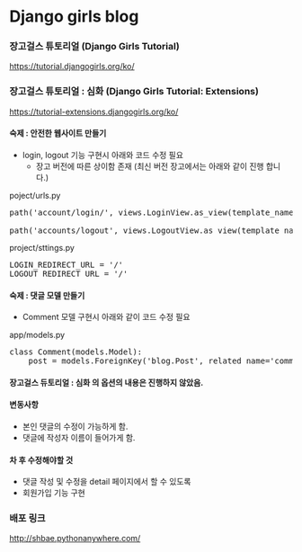 # Django girls blog

### 장고걸스 튜토리얼 (Django Girls Tutorial)
https://tutorial.djangogirls.org/ko/

### 장고걸스 튜토리얼 : 심화 (Django Girls Tutorial: Extensions)
https://tutorial-extensions.djangogirls.org/ko/

#### 숙제 : 안전한 웹사이트 만들기

- login, logout 기능 구현시 아래와 코드 수정 필요
    - 장고 버전에 따른 상이함 존재 (최신 버전 장고에서는 아래와 같이 진행 합니다.) 

poject/urls.py
<pre>
path('account/login/', views.LoginView.as_view(template_name="registration/login.html"), name ='login'),

path('accounts/logout', views.LogoutView.as_view(template_name="/"), name='logout'),
</pre>

project/sttings.py
<pre>
LOGIN_REDIRECT_URL = '/'
LOGOUT_REDIRECT_URL = '/'
</pre>

#### 숙제 : 댓글 모델 만들기

- Comment 모델 구현시 아래와 같이 코드 수정 필요

app/models.py
<pre>
class Comment(models.Model):
    post = models.ForeignKey('blog.Post', related_name='comments', on_delete=models.CASCADE) 
</pre>

#### 장고걸스 듀토리얼 : 심화 의 옵션의 내용은 진행하지 않았음.

#### 변동사항
- 본인 댓글의 수정이 가능하게 함.
- 댓글에 작성자 이름이 들어가게 함.

#### 차 후 수정해야할 것
- 댓글 작성 및 수정을 detail 페이지에서 할 수 있도록
- 회원가입 기능 구현

### 배포 링크
http://shbae.pythonanywhere.com/
